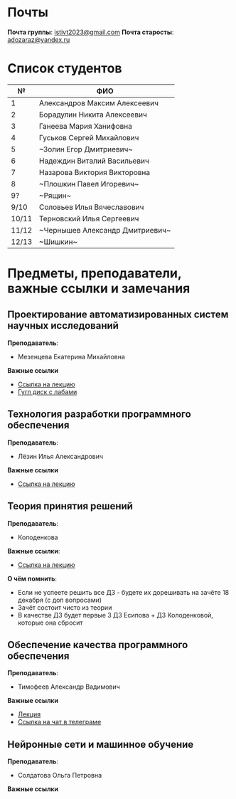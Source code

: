 # Почты

**Почта группы**: istivt2023@gmail.com
**Почта старосты**: adozaraz@yandex.ru

# Список студентов

| № | ФИО |
| --- | --- |
| 1 | Александров Максим Алексеевич |
| 2 | Борадулин Никита Алексеевич |
| 3 | Ганеева Мария Ханифовна |
| 4 | Гуськов Сергей Михайлович |
| 5 | ~Золин Егор Дмитриевич~ |
| 6 | Надеждин Виталий Васильевич |
| 7 | Назарова Виктория Викторовна |
| 8 | ~Плошкин Павел Игоревич~ |
| 9?| ~Рящин~ |
| 9/10 | Соловьев Илья Вячеславович |
| 10/11 | Терновский Илья Сергеевич |
| 11/12 | ~Чернышев Александр Дмитриевич~ |
| 12/13 | ~Шишкин~ |

# Предметы, преподаватели, важные ссылки и замечания
## Проектирование автоматизированных систем научных исследований

**Преподаватель**: 
- Мезенцева Екатерина Михайловна

**Важные ссылки**
- [Ссылка на лекцию](https://bbb.ssau.ru/b/mu7-qcu-pnd-ez3)
- [Гугл диск с лабами](https://drive.google.com/drive/folders/12Qw0tIl02Fqc65y344qYoi27THrsAXGG?usp=drive_link)

## Технология разработки программного обеспечения

**Преподаватель**: 
- Лёзин Илья Александрович

**Важные ссылки**
- [Ссылка на лекцию](https://bbb.ssau.ru/b/ad9-5sx-jef-p2a)

## Теория принятия решений

**Преподаватель**: 
- Колоденкова

**Важные ссылки**:
- [Ссылка на лекцию](https://bbb.ssau.ru/b/ha2-zvq-qji-p6c)

**О чём помнить**:
- Если не успеете решить все ДЗ - будете их дорешивать на зачёте 18 декабря (с доп вопросами)
- Зачёт состоит чисто из теории
- В качестве ДЗ будет первые 3 ДЗ Есипова + ДЗ Колоденковой, которые она сбросит

## Обеспечение качества программного обеспечения

**Преподаватель**: 
- Тимофеев Александр Вадимович

**Важные ссылки**

- [Лекция](https://bbb.ssau.ru/b/etn-uis-s9w-kgm)
- [Ссылка на чат в телеграме](https://t.me/+rQKETW5znx1mNjcy)

## Нейронные сети и машинное обучение

**Преподаватель**: 
- Солдатова Ольга Петровна

**Важные ссылки**



